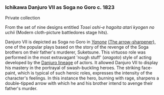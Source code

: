 ### Ichikawa Danjuro VII as Soga no Goro c. 1823

Private collection

From the set of nine designs entitled _Tosei oshi-e hagoita atari kyogen no uchii_ (Modern cloth-picture battledores stage hits).

Danjuro VII is depicted as Soga no Goro in _[Yanone](/exhibition/group-6)_ [(The arrow-sharpener),](/exhibition/group-6) one of the popular plays based on the story of the revenge of the Soga brothers on their father's murderer, Suketsune. This virtuoso role was performed in the most extravagant 'rough stuff' (_aragoto_) style of acting developed by the [Danjuro lineage](/theme/actors-names-and-crests) of actors. It allowed Danjuro VII to display his mastery in the portrayal of swash-buckling heroes. The striking face-paint, which is typical of such heroic roles, expresses the intensity of the character's feelings. In this instance the hero, burning with rage, sharpens a double-tipped arrow with which he and his brother intend to avenge their father's murder.
